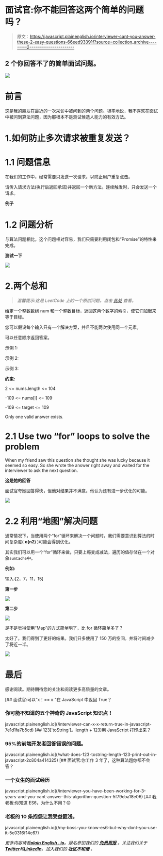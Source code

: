 # 面试官:你不能回答这两个简单的问题吗？

> 原文：<https://javascript.plainenglish.io/interviewer-cant-you-answer-these-2-easy-questions-66eed93391f?source=collection_archive---------2----------------------->

## 2 个你回答不了的简单面试问题。

![](img/ab98b1572b122c6068f1e8462c794779.png)

# 前言

这是我的朋友在最近的一次采访中被问到的两个问题。坦率地说，我不喜欢在面试中被问到算法问题，因为那根本不是测试候选人能力的有效方法。

# 1.如何防止多次请求被重复发送？

# 1.1 问题信息

在我们的工作中，经常需要只发送一次请求，以防止用户重复点击。

请传入请求方法(执行后返回承诺)并返回一个新方法。连续触发时，只会发送一个请求。

**例子**

# 1.2 问题分析

与算法问题相比，这个问题相对容易，我们只需要利用闭包和“Promise”的特性来完成。

**测试一下**

![](img/864291e6ed52e298328bd2132bc12f5c.png)

# 2.两个总和

> *温馨提示:这是 LeetCode 上的一个原创问题，点击* [*此处*](https://leetcode.com/problems/two-sum/) *查看。*

给定一个整数数组 num 和一个整数目标，返回这两个数字的索引，使它们加起来等于目标。

您可以假设每个输入只有一个解决方案，并且不能两次使用同一个元素。

可以任意顺序返回答案。

示例 1:

示例 2:

示例 3:

**约束:**

2 <= nums.length <= 104

-109 <= nums[i] <= 109

-109 <= target <= 109

Only one valid answer exists.

# 2.1 Use two “for” loops to solve the problem

When my friend saw this question she thought she was lucky because it seemed so easy. So she wrote the answer right away and waited for the interviewer to ask the next question.

**这是她的回答**

面试官夸她回答得快，但他对结果并不满意，他认为还有进一步优化的可能。

![](img/2b77cc538a804a63ef9de4b7acd1dc6f.png)

# 2.2 利用“地图”解决问题

通常情况下，当使用两个“for”循环来解决一个问题时，我们需要意识到算法的时间复杂度( **o(n2)** )可能会得到优化。

其实我们可以用一个“for”循环来做，只要上瘾变成减法，遍历的值存储在一个对象`sumCache`中。

**例如:**

输入:[2，7，11，15]

**第一步**

![](img/e5ccd4711e8bc14fb689fbda5efef935.png)

**第二步**

![](img/d526bec741c88263ca2163411d32bc04.png)

是不是觉得使用“Map”的方式简单明了，比 for 循环简单多了？

太好了。我们得到了更好的结果。我们只多使用了 150 万的空间，并将时间减少了将近一半。

![](img/47e3487878ff868236e24aeda6633340.png)

# 最后

感谢阅读。期待期待您的关注和阅读更多高质量的文章。

[](/interviewer-can-x-x-return-true-in-javascript-7e1d1fa7b5cd) [## 面试官:可以“x！== x "在 JavaScript 中返回 True？

### 你可能不知道的五个神奇的 JavaScript 知识点！

javascript.plainenglish.io](/interviewer-can-x-x-return-true-in-javascript-7e1d1fa7b5cd) [](/what-does-123-tostring-length-123-print-out-in-javascript-2c804a414325) [## 123['toString']。length + 123)用 JavaScript 打印出来？

### 95%的前端开发者回答错误的问题。

javascript.plainenglish.io](/what-does-123-tostring-length-123-print-out-in-javascript-2c804a414325) [](/interviewer-you-have-been-working-for-3-years-and-you-cant-answer-this-algorithm-question-5f79cba18e06) [## 面试官:你工作 3 年了，这种算法题你都不会答？

### 一个女生的面试经历

javascript.plainenglish.io](/interviewer-you-have-been-working-for-3-years-and-you-cant-answer-this-algorithm-question-5f79cba18e06) [](/my-boss-you-know-es6-but-why-dont-you-use-it-5e0316f14c67) [## 我老板:你知道 ES6，为什么不用？😠

### 老板的 10 条抱怨让我受益匪浅。

javascript.plainenglish.io](/my-boss-you-know-es6-but-why-dont-you-use-it-5e0316f14c67) 

*更多内容请看*[***plain English . io***](https://plainenglish.io/)*。报名参加我们的* [***免费周报***](http://newsletter.plainenglish.io/) *。关注我们关于*[***Twitter***](https://twitter.com/inPlainEngHQ)*和*[***LinkedIn***](https://www.linkedin.com/company/inplainenglish/)*。加入我们的* [***社区不和谐***](https://discord.gg/GtDtUAvyhW) *。*